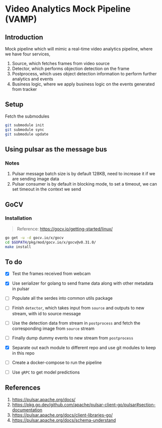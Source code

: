 # Video Analytics Mock Pipeline (VAMP)

## Introduction
Mock pipeline which will mimic a real-time video analytics pipeline, where we have four services,
1. Source, which fetches frames from video source
2. Detector, which performs objection detection on the frame
3. Postprocess, which uses object detection information to perform further analytics and events
4. Business logic, where we apply business logic on the events generated from tracker


## Setup

Fetch the submodules
```bash
git submodule init
git submodule sync
git submodule update
```

## Using pulsar as the message bus

### Notes

1. Pulsar message batch size is by default 128KB, need to increase it if we are sending image data
1. Pulsar consumer is by default in blocking mode, to set a timeout, we can set timeout in the context we send


## GoCV

### Installation

> Reference: https://gocv.io/getting-started/linux/

```bash
go get -u -d gocv.io/x/gocv
cd $GOPATH/pkg/mod/gocv.io/x/gocv@v0.31.0/
make install
```


## To do

- [x] Test the frames received from webcam
- [x] Use serializer for golang to send frame data along with other metadata in pulsar
- [ ] Populate all the serdes into common utils package
- [ ] Finish `detector`, which takes input from `source` and outputs to new stream, with id to source message
- [ ] Use the detection data from stream in `postprocess` and fetch the corresponding image from `source` stream
- [ ] Finally dump dummy events to new stream from `postprocess`
- [x] Separate out each module to different repo and use git modules to keep in this repo
- [ ] Create a docker-compose to run the pipeline
- [ ] Use `gRPC` to get model predictions


## References

1. https://pulsar.apache.org/docs/
1. https://pkg.go.dev/github.com/apache/pulsar-client-go/pulsar#section-documentation
1. https://pulsar.apache.org/docs/client-libraries-go/
1. https://pulsar.apache.org/docs/schema-understand
